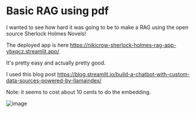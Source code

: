 # Basic RAG using pdf

I wanted to see how hard it was going to be to make a RAG using the open source Sherlock Holmes Novels!

The deployed app is here https://nikicrow-sherlock-holmes-rag-app-ybxqcz.streamlit.app/

It's pretty easy and actually pretty good.

I used this blog post https://blog.streamlit.io/build-a-chatbot-with-custom-data-sources-powered-by-llamaindex/

Note: it seems to cost about 10 cents to do the embedding.

![image](https://github.com/nikicrow/sherlock-holmes-rag/assets/72773639/544c6acc-b079-4bde-a2a3-d465da84aac8)
